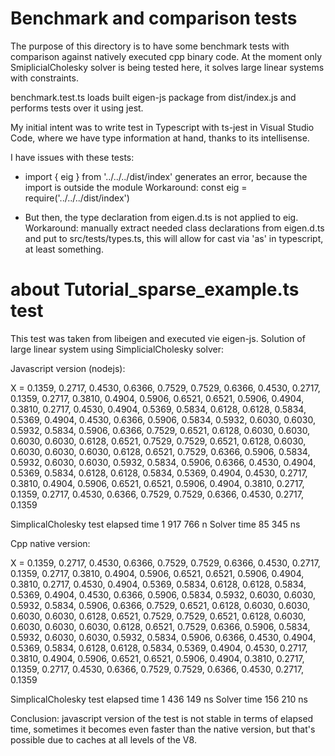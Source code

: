# Benchmark and comparison tests

The purpose of this directory is to have some benchmark tests with comparison against natively executed cpp binary code. At the moment only SmiplicialCholesky solver is being tested here, it solves large linear systems with constraints.

benchmark.test.ts loads built eigen-js package from dist/index.js and performs tests over it using jest.

My initial intent was to write test in Typescript with ts-jest in Visual Studio Code, where we have type information at hand, thanks to its intellisense.

I have issues with these tests:
- import { eig } from '../../../dist/index'  generates an error, because the import is outside the module
  Workaround: const eig = require('../../../dist/index')

- But then, the type declaration from eigen.d.ts is not applied to eig.
  Workaround: manually extract needed class declarations from eigen.d.ts and put to src/tests/types.ts, this will allow for cast via 'as' in typescript, at least something.


# about Tutorial_sparse_example.ts test

This test was taken from libeigen and executed vie eigen-js. Solution of large linear system using SimplicialCholesky solver:

Javascript version (nodejs):

 X = 0.1359, 0.2717, 0.4530, 0.6366, 0.7529, 0.7529, 0.6366, 0.4530, 0.2717, 0.1359, 0.2717, 0.3810, 0.4904, 0.5906, 0.6521, 0.6521, 0.5906, 0.4904, 0.3810, 0.2717, 0.4530, 0.4904, 0.5369, 0.5834, 0.6128, 0.6128, 0.5834, 0.5369, 0.4904, 0.4530, 0.6366, 0.5906, 0.5834, 0.5932, 0.6030, 0.6030, 0.5932, 0.5834, 0.5906, 0.6366, 0.7529, 0.6521, 0.6128, 0.6030, 0.6030, 0.6030, 0.6030, 0.6128, 0.6521, 0.7529, 0.7529, 0.6521, 0.6128, 0.6030, 0.6030, 0.6030, 0.6030, 0.6128, 0.6521, 0.7529, 0.6366, 0.5906, 0.5834, 0.5932, 0.6030, 0.6030, 0.5932, 0.5834, 0.5906, 0.6366, 0.4530, 0.4904, 0.5369, 0.5834, 0.6128, 0.6128, 0.5834, 0.5369, 0.4904, 0.4530, 0.2717, 0.3810, 0.4904, 0.5906, 0.6521, 0.6521, 0.5906, 0.4904, 0.3810, 0.2717, 0.1359, 0.2717, 0.4530, 0.6366, 0.7529, 0.7529, 0.6366, 0.4530, 0.2717, 0.1359

 SimplicalCholesky test elapsed time 1 917 766 n
  Solver time 85 345 ns

Cpp native version:

X = 0.1359, 0.2717, 0.4530, 0.6366, 0.7529, 0.7529, 0.6366, 0.4530, 0.2717, 0.1359, 0.2717, 0.3810, 0.4904, 0.5906, 0.6521, 0.6521, 0.5906, 0.4904, 0.3810, 0.2717, 0.4530, 0.4904, 0.5369, 0.5834, 0.6128, 0.6128, 0.5834, 0.5369, 0.4904, 0.4530, 0.6366, 0.5906, 0.5834, 0.5932, 0.6030, 0.6030, 0.5932, 0.5834, 0.5906, 0.6366, 0.7529, 0.6521, 0.6128, 0.6030, 0.6030, 0.6030, 0.6030, 0.6128, 0.6521, 0.7529, 0.7529, 0.6521, 0.6128, 0.6030, 0.6030, 0.6030, 0.6030, 0.6128, 0.6521, 0.7529, 0.6366, 0.5906, 0.5834, 0.5932, 0.6030, 0.6030, 0.5932, 0.5834, 0.5906, 0.6366, 0.4530, 0.4904, 0.5369, 0.5834, 0.6128, 0.6128, 0.5834, 0.5369, 0.4904, 0.4530, 0.2717, 0.3810, 0.4904, 0.5906, 0.6521, 0.6521, 0.5906, 0.4904, 0.3810, 0.2717, 0.1359, 0.2717, 0.4530, 0.6366, 0.7529, 0.7529, 0.6366, 0.4530, 0.2717, 0.1359

SimplicalCholesky test elapsed time 1 436 149 ns
Solver time 156 210 ns


Conclusion: javascript version of the test is not stable in terms of elapsed time, sometimes it becomes even faster than the native version, but that's possible due to caches at all levels of the V8.
